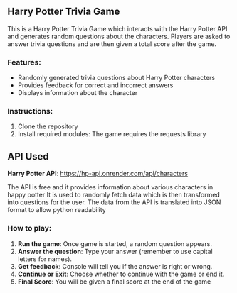 ## Harry Potter Trivia Game

This is a Harry Potter Trivia Game which interacts with the Harry Potter API and generates
random questions about the characters. Players are asked to answer trivia questions and 
are then given a total score after the game. 

### Features:
* Randomly generated trivia questions about Harry Potter characters 
* Provides feedback for correct and incorrect answers
* Displays information about the character


### Instructions: ###
1. Clone the repository 
2. Install required modules: The game requires the requests library

## API Used ##
**Harry Potter API**: https://hp-api.onrender.com/api/characters

The API is free and it provides information about various characters in happy potter
It is used to randomly fetch data which is then transformed into questions for the user. 
The data from the API is translated into JSON format to allow python readability

### How to play: 
1. **Run the game**: Once game is started, a random question appears.
2. **Answer the question**: Type your answer (remember to use capital letters for names).
3. **Get feedback**: Console will tell you if the answer is right or wrong.
4. **Continue or Exit**: Choose whether to continue with the game or end it.
5. **Final Score**: You will be given a final score at the end of the game


